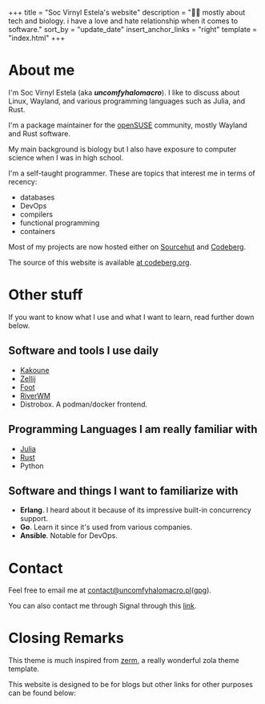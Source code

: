 +++
title = "Soc Virnyl Estela's website"
description = "🧑‍🔬 mostly about tech and biology. i have a love and hate relationship when it comes to software."
sort_by = "update_date"
insert_anchor_links = "right"
template = "index.html"
+++

# About me

I'm Soc Virnyl Estela (aka ***uncomfyhalomacro***). I like to discuss about
Linux, Wayland, and various programming languages such as Julia, and Rust.

I'm a package maintainer for the [openSUSE](https://get.opensuse.org)
community, mostly Wayland and Rust software.

My main background is biology but I also have exposure to computer science
when I was in high school.

I'm a self-taught programmer. These are topics that interest me in terms
of recency:

- databases
- DevOps
- compilers
- functional programming
- containers

Most of my projects are now hosted either
on [Sourcehut](https://sr.ht/~uncomfy) and
[Codeberg](https://codeberg.org/uncomfyhalomacro).

The source of this website is available [at
codeberg.org](https://codeberg.org/uncomfyhalomacro/pages).

# Other stuff

If you want to know what I use and what I want to learn, read further down below.

## Software and tools I use daily

- [Kakoune](https://github.com/mawww/kakoune)
- [Zellij](https://zellij.dev)
- [Foot](https://codeberg.org/dnkl/foot)
- [RiverWM](https://github.com/riverwm/river)
- Distrobox. A podman/docker frontend.
 
## Programming Languages I am really familiar with

- [Julia](https://julialang.org)
- [Rust](https://rust-lang.org)
- Python

## Software and things I want to familiarize with

- **Erlang**. I heard about it because of its impressive built-in concurrency support.
- **Go**. Learn it since it's used from various companies.
- **Ansible**. Notable for DevOps.

# Contact

Feel free to email me at [contact@uncomfyhalomacro.pl](mailto:contact@uncomfyhalomacro.pl)([gpg](/public.txt)).

You can also contact me through Signal through this [link](https://signal.me/#eu/2HXmicUGauVas7bp_wTU2Qwg08Ldza_K4uOt3emtYnAs3Av6kCpA-6WD9CytRr7N).

# Closing Remarks

This theme is much inspired from [zerm](https://github.com/ejmg/zerm), a really wonderful zola theme
template.

This website is designed to be for blogs but other links for other purposes can be found below:


